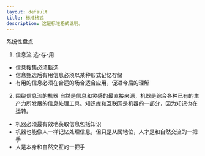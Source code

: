 ```yaml
---
layout: default
title: 标准格式
description: 这是标准格式说明。
---
```


系统性盘点
1. 信息流
选-存-用
- 信息搜集必须甄选
- 信息甄选后有用信息必须以某种形式记忆存储
- 有用的信息必须在合适的场合适合应用，促进今后的理解

2. 围绕信息流的机器
自然是信息和灵感的最直接来源，机器是综合各种已有的生产力所发展的信息处理工具。知识库和互联网是机器的一部分，因为知识也在运转。
- 机器必须最有效地获取信息包括知识
- 机器也能像人一样记忆处理信息，但只是从属地位，人才是和自然交流的一把手
- 人是本身和自然交互的一把手
